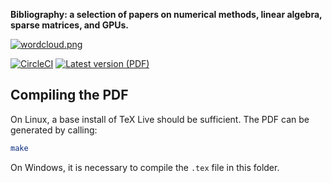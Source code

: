 **Bibliography: a selection of papers on numerical methods, linear algebra, sparse matrices, and GPUs.**

[![wordcloud.png](https://i.postimg.cc/Dyz1R7bj/wordcloud.png)](https://postimg.cc/WtQDkL8g)

[![CircleCI](https://circleci.com/gh/andpic/bibliography.svg?style=svg&circle-token=d689174ba4c58e3e57b11621c48611738cc7c75d)](https://circleci.com/gh/andpic/bibliography) [![Latest version (PDF)](https://img.shields.io/badge/download-latest-blue)](https://circleci.com/api/v1.1/project/github/andpic/bibliography/latest/artifacts/0/tmp/biblist.pdf)

## Compiling the PDF

On Linux, a base install of TeX Live should be sufficient. The PDF can be generated by calling:
```bash
make
```

On Windows, it is necessary to compile the `.tex` file in this folder.
